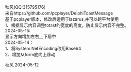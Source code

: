 秋风(QQ:315795176)  
  来自https://github.com/pcplayer/DelphiToastMessage   
  基于pcplayer版本，修改后适用于lazarus,并可以跨平台使用   
1、根据显示内容调整totast的宽度的高度，防止显示内容不完整。   
2024-05-15:  
显示方向增加左右上下居中  
2024-05-14：  
1、将System.NetEncoding改用Base64  
2、增加从form底向上移动  

秋风 2024-05-12
